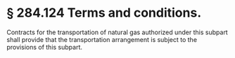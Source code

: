 # § 284.124   Terms and conditions.

Contracts for the transportation of natural gas authorized under this subpart shall provide that the transportation arrangement is subject to the provisions of this subpart.




